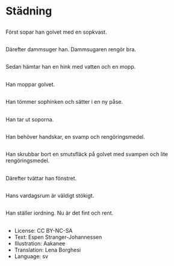 # Städning

##
Först sopar han golvet med en sopkvast.

##
Därefter dammsuger han. Dammsugaren rengör bra.

##
Sedan hämtar han en hink med vatten och en mopp.

##
Han moppar golvet.

##
Han tömmer sophinken och sätter i en ny påse.

##
Han tar ut soporna.

##
Han behöver handskar, en svamp och rengöringsmedel.

##
Han skrubbar bort en smutsfläck på golvet med svampen och lite rengöringsmedel.

##
Därefter tvättar han fönstret.

##
Hans vardagsrum är väldigt stökigt.

##
Han ställer iordning. Nu är det fint och rent.

##
* License: CC BY-NC-SA
* Text: Espen Stranger-Johannessen
* Illustration: Aakanee
* Translation: Lena Borghesi
* Language: sv
